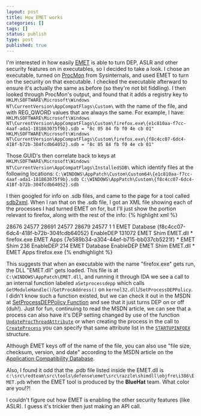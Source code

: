 ```yaml
---
layout: post
title: How EMET works
categories: []
tags: []
status: publish
type: post
published: true
---
```

I'm interested in how easily <a href="http://blogs.technet.com/b/srd/archive/2010/09/02/enhanced-mitigation-experience-toolkit-emet-v2-0-0.aspx">EMET</a> is able to turn DEP, ASLR and other security features on in executables, so I decided to take a look.  I chose an executable, turned on <a href="http://technet.microsoft.com/en-us/sysinternals/bb896645.aspx">ProcMon</a> from Sysinternals, and used EMET to turn on the security on that executable.  I checked the executable afterward to ensure it's actually the same as before (so they're not bit fiddling).  I then looked through ProcMon's output, and found that it adds a registry key to `HKLM\SOFTWARE\Microsoft\Windows NT\CurrentVersion\AppCompatFlags\Custom\` with the name of the file, and with REG_QWORD values that are always the same.  For example, I have:
`HKLM\SOFTWARE\Microsoft\Windows NT\CurrentVersion\AppCompatFlags\Custom\firefox.exe\{e1c810aa-f7cc-4aaf-ada1-181863075f9b}.sdb = "8c 05 84 fb f0 4e cb 01"
HKLM\SOFTWARE\Microsoft\Windows NT\CurrentVersion\AppCompatFlags\Custom\firefox.exe\{f8c4cc07-6dc4-418f-b72b-304fcdb64052}.sdb = "8c 05 84 fb f0 4e cb 01"`

Those GUID's then correlate back to keys at `HKLM\SOFTWARE\Microsoft\Windows NT\CurrentVersion\AppCompatFlags\InstalledSDB\` which identify files at the following locations:
`C:\WINDOWS\AppPatch\Custom\Custom64\{e1c810aa-f7cc-4aaf-ada1-181863075f9b}.sdb
C:\WINDOWS\AppPatch\Custom\{f8c4cc07-6dc4-418f-b72b-304fcdb64052}.sdb`

I then googled for info on .sdb files, and came to the page for a tool called <a href="http://blogs.msdn.com/b/heaths/archive/2007/11/02/sdb2xml.aspx">sdb2xml</a>.  When I ran that on the .sdb file, I got an XML file showing each of the processes I had turned EMET on for, but I'll just show the portion relevant to firefox, along with the rest of the info:
{% highlight xml %}
<?xml version="1.0" encoding="IBM437" standalone="yes"?>
<SDB xmlns:xs="http://www.w3.org/2001/XMLSchema" path="file.sdb">
  <INDEXES>
    <INDEX>
      <INDEX_TAG type="xs:short">28676</INDEX_TAG>
      <INDEX_KEY type="xs:short">24577</INDEX_KEY>
      <INDEX_BITS type="xs:base64Binary" />
    </INDEX>
    <INDEX>
      <INDEX_TAG type="xs:short">28691</INDEX_TAG>
      <INDEX_KEY type="xs:short">24577</INDEX_KEY>
      <INDEX_BITS type="xs:base64Binary" />
    </INDEX>
    <INDEX>
      <INDEX_TAG type="xs:short">28679</INDEX_TAG>
      <INDEX_KEY type="xs:short">24577</INDEX_KEY>
      <INDEXFLAGS type="xs:int">1</INDEXFLAGS>
      <INDEX_BITS type="xs:base64Binary" />
    </INDEX>
  </INDEXES>
  <DATABASE>
    <OS_PLATFORM type="xs:int">1</OS_PLATFORM>
    <NAME type="xs:string">EMET Database</NAME>
    <DATABASE_ID_x0028_GUID_x0029_ type="xs:string" baseType="xs:base64Binary">{f8c4cc07-6dc4-418f-b72b-304fcdb64052}</DATABASE_ID_x0028_GUID_x0029_>
    <LIBRARY>
      <FLAG>
        <NAME type="xs:string">EnableDEP</NAME>
        <FLAGS_PROCESSPARAM type="xs:long">131072</FLAGS_PROCESSPARAM>
      </FLAG>
      <SHIM>
        <NAME type="xs:string">EMET Shim</NAME>
        <DLLFILE type="xs:string">EMET.dll</DLLFILE>
        <INEXCLUDE>
          <INCLUDE />
          <MODULE type="xs:string">*</MODULE>
        </INEXCLUDE>
      </SHIM>
    </LIBRARY>
<EXE>
      <NAME type="xs:string">firefox.exe</NAME>
      <APP_NAME type="xs:string">EMET Apps</APP_NAME>
      <EXE_ID_x0028_GUID_x0029_ type="xs:string" baseType="xs:base64Binary">{7e589b34-a304-44ef-b715-bb037cb5221f}</EXE_ID_x0028_GUID_x0029_>
      <MATCHING_FILE>
        <NAME type="xs:string">*</NAME>
      </MATCHING_FILE>
      <SHIM_REF>
        <NAME type="xs:string">EMET Shim</NAME>
        <SHIM_TAGID type="xs:int">236</SHIM_TAGID>
      </SHIM_REF>
      <FLAG_REF>
        <NAME type="xs:string">EnableDEP</NAME>
        <FLAG_TAGID type="xs:int">214</FLAG_TAGID>
      </FLAG_REF>
    </EXE>
	</DATABASE>
  <STRINGTABLE>
    <STRTAB_ITEM type="xs:string">EMET Database</STRTAB_ITEM>
    <STRTAB_ITEM type="xs:string">EnableDEP</STRTAB_ITEM>
    <STRTAB_ITEM type="xs:string">EMET Shim</STRTAB_ITEM>
    <STRTAB_ITEM type="xs:string">EMET.dll</STRTAB_ITEM>
    <STRTAB_ITEM type="xs:string">*</STRTAB_ITEM>
    <STRTAB_ITEM type="xs:string">EMET Apps</STRTAB_ITEM>
    <STRTAB_ITEM type="xs:string">firefox.exe</STRTAB_ITEM>
  </STRINGTABLE>
</SDB>
{% endhighlight %}

This suggests that when an executable with the name "firefox.exe" gets run, the DLL "EMET.dll" gets loaded.  This file is at `C:\WINDOWS\AppPatch\EMET.dll`, and running it through IDA we see a call to an internal function labeled `aSetprocessdepp` which calls `GetModuleHandle()`/`GetProcAddress()` on `kernel32.dll`/`SetProcessDEPPolicy`.  I didn't know such a function existed, but we can check it out in the MSDN at <a href="http://msdn.microsoft.com/en-us/library/bb736299%28VS.85%29.aspx">SetProcessDEPPolicy Function</a> and see that it just turns DEP on or off (duh!).  Just for fun, continuing to read the MSDN article, we can see that a process can also have it's DEP setting changed by use of the function <a href="http://msdn.microsoft.com/en-us/library/ms686880%28v=VS.85%29.aspx">`UpdateProcThreadAttribute`</a> or when creating the process in the call to <a href="http://msdn.microsoft.com/en-us/library/ms682425%28v=VS.85%29.aspx">`CreateProcess`</a> you can specify that same attribute list in the <a href="http://msdn.microsoft.com/en-us/library/ms686329%28v=VS.85%29.aspx">`STARTUPINFOEX`</a> structure.

Although EMET keys off of the name of the file, you can also use "file size, checksum, version, and date" according to the MSDN article on the <a href="http://msdn.microsoft.com/en-us/library/bb432182%28v=VS.85%29.aspx">Application Compatibility Database</a>.

Also, I found it odd that the .pdb file listed inside the EMET.dll is `c:\src\redteam\src\tools\defense\emet\src\razzle\shimdll\objfre\i386\EMET.pdb` when the EMET tool is produced by the <b>BlueHat</b> team.  What color are you!?!

I couldn't figure out how EMET is enabling the other security features (like ASLR).  I guess it's trickier then just making an API call.
